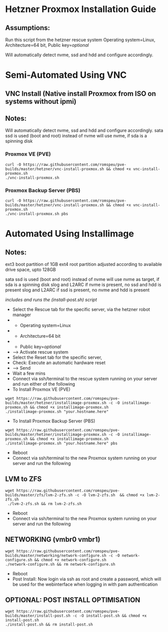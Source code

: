 # Hetzner Proxmox Installation Guide #

## Assumptions:
Run this script from the hetzner rescue system
Operating system=Linux, Architecture=64 bit, Public key=*optional*

Will automatically detect nvme, ssd and hdd and configure accordingly.

# Semi-Automated Using VNC

## VNC Install (Native install Proxmox from ISO  on systems without ipmi)
## Notes:
Will automatically detect nvme, ssd and hdd and configure accordingly.
sata ssd is used (boot and root) instead of nvme
will use nvme, if sda is a spinning disk

### Proxmox VE (PVE)
```
curl -O https://raw.githubusercontent.com/romspeu/pve-builds/master/hetzner/vnc-install-proxmox.sh && chmod +x vnc-install-proxmox.sh
./vnc-install-proxmox.sh
```

### Proxmox Backup Server (PBS)
```
curl -O https://raw.githubusercontent.com/romspeu/pve-builds/master/hetzner/vnc-install-proxmox.sh && chmod +x vnc-install-proxmox.sh
./vnc-install-proxmox.sh pbs
```

# Automated Using Installimage

## Notes:
ext3 boot partition of 1GB
ext4 root partition adjusted according to available drive space, upto 128GB

sata ssd is used (boot and root) instead of nvme
will use nvme as target, if sda is a spinning disk
slog and L2ARC if nvme is present, no ssd and hdd is present
slog and L2ARC if ssd is present, no nvme and hdd is present

*includes and runs the  (install-post.sh) script*
* Select the Rescue tab for the specific server, via the hetzner robot manager
* * Operating system=Linux
* * Architecture=64 bit
* * Public key=*optional*
* --> Activate rescue system
* Select the Reset tab for the specific server,
* Check: Execute an automatic hardware reset
* --> Send
* Wait a few mins
* Connect via ssh/terminal to the rescue system running on your server and run either of the following
* To Install Proxmox VE (PVE)
````
wget https://raw.githubusercontent.com/romspeu/pve-builds/master/hetzner/installimage-proxmox.sh -c -O installimage-proxmox.sh && chmod +x installimage-proxmox.sh
./installimage-proxmox.sh "your.hostname.here"
````
* To Install Proxmox Backup Server (PBS)
````
wget https://raw.githubusercontent.com/romspeu/pve-builds/master/hetzner/installimage-proxmox.sh -c -O installimage-proxmox.sh && chmod +x installimage-proxmox.sh
./installimage-proxmox.sh "your.hostname.here" pbs
````
* Reboot
* Connect via ssh/terminal to the new Proxmox system running on your server and run the following

## LVM to ZFS
````
wget https://raw.githubusercontent.com/romspeu/pve-builds/master/zfs/lvm-2-zfs.sh -c -O lvm-2-zfs.sh  && chmod +x lvm-2-zfs.sh
 ./lvm-2-zfs.sh && rm lvm-2-zfs.sh
````
* Reboot
* Connect via ssh/terminal to the new Proxmox system running on your server and run the following

## NETWORKING (vmbr0 vmbr1)
```
wget https://raw.githubusercontent.com/romspeu/pve-builds/master/networking/network-configure.sh -c -O network-configure.sh && chmod +x network-configure.sh
./network-configure.sh && rm network-configure.sh
```
* Reboot
* Post Install: Now login via ssh as root and create a password, which will be used for the webinterface when logging in with pam authentication

## OPTIONAL: POST INSTALL OPTIMISATION
```
wget https://raw.githubusercontent.com/romspeu/pve-builds/master/install-post.sh -c -O install-post.sh && chmod +x install-post.sh
./install-post.sh && rm install-post.sh
